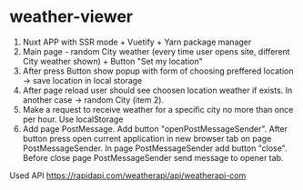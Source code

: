 # weather-viewer
1. Nuxt APP with SSR mode + Vuetify + Yarn package manager
2. Main page - random City weather (every time user opens site, different City weather shown) + Button  "Set my location"
3. After press Button show popup with form of choosing preffered location -> save location in local storage
4. After page reload user should see choosen location weather if exists. In another case -> random City (item 2).
5. Make a request to receive weather for a specific city no more than once per hour. Use localStorage
6. Add page PostMessage. Add button "openPostMessageSender". After button press open current application in new browser tab on page PostMessageSender.
In page PostMessageSender add button "close". Before close page PostMessageSender send message to opener tab.

Used API https://rapidapi.com/weatherapi/api/weatherapi-com